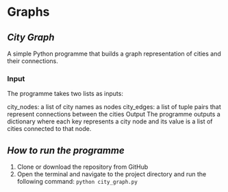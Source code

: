 # Graphs

## *City Graph*
A simple Python programme that builds a graph representation of cities and their connections.

### **Input**

The programme takes two lists as inputs:

city_nodes: a list of city names as nodes
city_edges: a list of tuple pairs that represent connections between the cities
Output
The programme outputs a dictionary where each key represents a city node and its value is a list of cities connected to that node.

## *How to run the programme*

1) Clone or download the repository from GitHub
2) Open the terminal and navigate to the project directory and 
run the following command: `python city_graph.py`